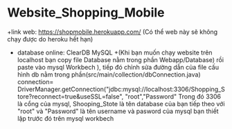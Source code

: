 # Website_Shopping_Mobile 
+link web:  https://shopmobile.herokuapp.com/ (Có thể web này sẽ không chạy được do heroku hết hạn)
+ database online: ClearDB MySQL
+(Khi bạn muốn chạy website trên localhost bạn copy file Database nằm trong phần Webapp/Database) rồi paste vào mysql Workbech  ), tiếp đó chỉnh sửa đường dẫn của file cấu hình db nằm trong phần(src/main/collection/dbConnection.java)
 connection= DriverManager.getConnection("jdbc:mysql://localhost:3306/Shopping_Store?reconnect=true&useSSL=false",
                   "root","Password"
Trong đó 3306 là cổng của mysql, Shooping_Stote là tên database của bạn tiếp theo với  "root" và "Password" là tên username và pasword của mysql bạn thiết lập trước đó trên mysql workbech 

